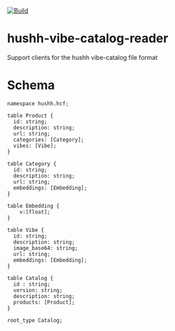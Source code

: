 [![Build](https://github.com/hushh-labs/hushh-vibe-catalog-reader/actions/workflows/main.yml/badge.svg)](https://github.com/hushh-labs/hushh-vibe-catalog-reader/actions/workflows/main.yml)
# hushh-vibe-catalog-reader
Support clients for the hushh vibe-catalog file format

# Schema
```flatbuffer
namespace hushh.hcf;

table Product {
  id: string;
  description: string;
  url: string;
  categories: [Category];
  vibes: [Vibe];
}

table Category {
  id: string;
  description: string;
  url: string;
  embeddings: [Embedding];
}

table Embedding {
    v:[float];
}

table Vibe {
  id: string;
  description: string;
  image_base64: string;
  url: string;
  embeddings: [Embedding];
}

table Catalog {
  id : string;
  version: string;
  description: string;
  products: [Product];
}

root_type Catalog;
```
